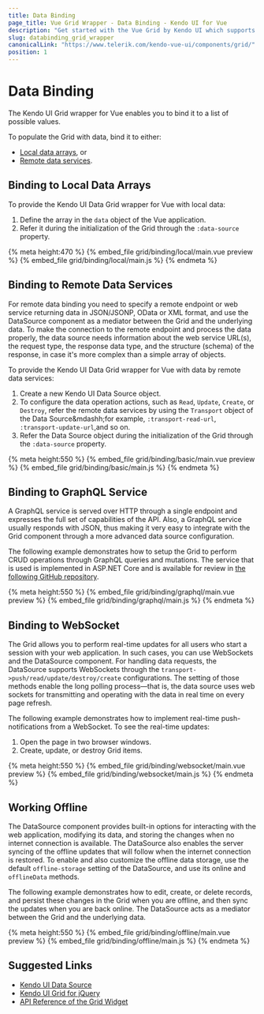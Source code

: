 ```yaml
---
title: Data Binding
page_title: Vue Grid Wrapper - Data Binding - Kendo UI for Vue
description: "Get started with the Vue Grid by Kendo UI which supports data binding to local data arrays or remote data services."
slug: databinding_grid_wrapper
canonicalLink: "https://www.telerik.com/kendo-vue-ui/components/grid/"
position: 1
---
```


<div><WrapperBanner link="/kendo-vue-ui/components/grid"></WrapperBanner></div>

# Data Binding

The Kendo UI Grid wrapper for Vue enables you to bind it to a list of possible values.

To populate the Grid with data, bind it to either:
* [Local data arrays](#toc-binding-to-local-data-arrays), or
* [Remote data services](#toc-binding-to-remote-data-services).

## Binding to Local Data Arrays

To provide the Kendo UI Data Grid wrapper for Vue with local data:

1. Define the array in the `data` object of the Vue application.
1. Refer it during the initialization of the Grid through the `:data-source` property.

{% meta height:470 %}
{% embed_file grid/binding/local/main.vue preview %}
{% embed_file grid/binding/local/main.js %}
{% endmeta %}

## Binding to Remote Data Services

For remote data binding you need to specify a remote endpoint or web service returning data in JSON/JSONP, OData or XML format, and use the DataSource component as a mediator between the Grid and the underlying data. To make the connection to the remote endpoint and process the data properly, the data source needs information about the web service URL(s), the request type, the response data type, and the structure (schema) of the response, in case it's more complex than a simple array of objects.

To provide the Kendo UI Data Grid wrapper for Vue with data by remote data services:

1. Create a new Kendo UI Data Source object.
1. To configure the data operation actions, such as `Read`, `Update`, `Create`, or `Destroy`, refer the remote data services by using the `Transport` object of the Data Source&mdashh;for example, `:transport-read-url`, `:transport-update-url`,and so on.
1. Refer the Data Source object during the initialization of the Grid through the `:data-source` property.

{% meta height:550 %}
{% embed_file grid/binding/basic/main.vue preview %}
{% embed_file grid/binding/basic/main.js %}
{% endmeta %}


## Binding to GraphQL Service

A GraphQL service is served over HTTP through a single endpoint and expresses the full set of capabilities of the API. Also, a GraphQL service usually responds with JSON, thus making it very easy to integrate with the Grid component through a more advanced data source configuration.

The following example demonstrates how to setup the Grid to perform CRUD operations through GraphQL queries and mutations. The service that is used is implemented in ASP.NET Core and is available for review in [the following GitHub repository](https://github.com/telerik/kendo-ui-demos-service/tree/master/graphql/graphql-aspnet-core).

{% meta height:550 %}
{% embed_file grid/binding/graphql/main.vue preview %}
{% embed_file grid/binding/graphql/main.js %}
{% endmeta %}

## Binding to WebSocket

The Grid allows you to perform real-time updates for all users who start a session with your web application. In such cases, you can use WebSockets and the DataSource component. For handling data requests, the DataSource supports WebSockets through the `transport->push/read/update/destroy/create` configurations. The setting of those methods enable the long polling process&mdash;that is, the data source uses web sockets for transmitting and operating with the data in real time on every page refresh.

The following example demonstrates how to implement real-time push-notifications from a WebSocket. To see the real-time updates:
1. Open the page in two browser windows.
1. Create, update, or destroy Grid items.

{% meta height:550 %}
{% embed_file grid/binding/websocket/main.vue preview %}
{% embed_file grid/binding/websocket/main.js %}
{% endmeta %}

## Working Offline

The DataSource component provides built-in options for interacting with the web application, modifying its data, and storing the changes when no internet connection is available. The DataSource also enables the server syncing of the offline updates that will follow when the internet connection is restored. To enable and also customize the offline data storage, use the default `offline-storage` setting of the DataSource, and use its online and `offlineData` methods.

The following example demonstrates how to edit, create, or delete records, and persist these changes in the Grid when you are offline, and then sync the updates when you are back online. The DataSource acts as a mediator between the Grid and the underlying data.

{% meta height:550 %}
{% embed_file grid/binding/offline/main.vue preview %}
{% embed_file grid/binding/offline/main.js %}
{% endmeta %}

## Suggested Links

* [Kendo UI Data Source](https://docs.telerik.com/kendo-ui/framework/datasource/overview)
* [Kendo UI Grid for jQuery](https://docs.telerik.com/kendo-ui/controls/data-management/grid/overview)
* [API Reference of the Grid Widget](https://docs.telerik.com/kendo-ui/api/javascript/ui/grid)
